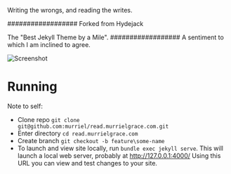 Writing the wrongs, and reading the writes.

##################
Forked from Hydejack

The "Best Jekyll Theme by a Mile".
##################
A sentiment to which I am inclined to agree.

![Screenshot](assets/img/blog/hydejack-8.png)

# Running
Note to self:
- Clone repo `git clone git@github.com:murriel/read.murrielgrace.com.git`
- Enter directory `cd read.murrielgrace.com`
- Create branch `git checkout -b feature\some-name`
- To launch and view site locally, run `bundle exec jekyll serve`. This will launch a local web server, probably at http://127.0.0.1:4000/ Using this URL you can view and test changes to your site.
